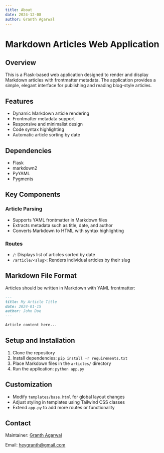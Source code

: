```yaml
---
title: About
date: 2024-12-08
author: Granth Agarwal
---
```


# Markdown Articles Web Application

## Overview

This is a Flask-based web application designed to render and display Markdown articles with frontmatter metadata. The application provides a simple, elegant interface for publishing and reading blog-style articles.

## Features

- Dynamic Markdown article rendering
- Frontmatter metadata support
- Responsive and minimalist design
- Code syntax highlighting
- Automatic article sorting by date

## Dependencies

- Flask
- markdown2
- PyYAML
- Pygments

## Key Components

### Article Parsing
- Supports YAML frontmatter in Markdown files
- Extracts metadata such as title, date, and author
- Converts Markdown to HTML with syntax highlighting

### Routes
- `/`: Displays list of articles sorted by date
- `/article/<slug>`: Renders individual articles by their slug

## Markdown File Format

Articles should be written in Markdown with YAML frontmatter:

```markdown
---
title: My Article Title
date: 2024-01-15
author: John Doe
---

Article content here...
```

## Setup and Installation

1. Clone the repository
2. Install dependencies: `pip install -r requirements.txt`
3. Place Markdown files in the `articles/` directory
4. Run the application: `python app.py`

## Customization

- Modify `templates/base.html` for global layout changes
- Adjust styling in templates using Tailwind CSS classes
- Extend `app.py` to add more routes or functionality

## Contact

Maintainer: [Granth Agarwal](https://gtithub.com/hey-granth)

Email: [heygranth@gmail.com](mailto:heygranth@gmail.com)